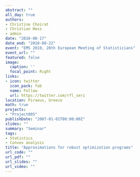 ```yaml
---
abstract: ""
all_day: true
authors:
- Christine Choirat
- Christian Hess
- admin
date: "2010-08-17"
date_end: "2010-08-22"
event: "EMS 2010, 28th European Meeting of Statisticians"
event_url: ""
featured: false
image:
  caption: ''
  focal_point: Right
links:
- icon: twitter
  icon_pack: fab
  name: Follow
  url: https://twitter.com/rfl_seri
location: Piraeus, Greece
math: true
projects:
- "Project005"
publishDate: "2007-01-01T00:00:00Z"
slides: ""
summary: "Seminar"
tags:
- Statistics
- Convex analysis
title: "Approximations for robust optimization programs"
url_code: ""
url_pdf: ""
url_slides: ""
url_video: ""
---
```

